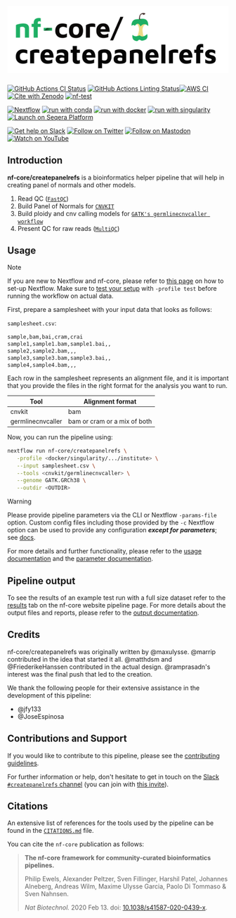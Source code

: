 <h1>
  <picture>
    <source media="(prefers-color-scheme: dark)" srcset="docs/images/nf-core-createpanelrefs_logo_dark.png">
    <img alt="nf-core/createpanelrefs" src="docs/images/nf-core-createpanelrefs_logo_light.png">
  </picture>
</h1>

[![GitHub Actions CI Status](https://github.com/nf-core/createpanelrefs/actions/workflows/ci.yml/badge.svg)](https://github.com/nf-core/createpanelrefs/actions/workflows/ci.yml)
[![GitHub Actions Linting Status](https://github.com/nf-core/createpanelrefs/actions/workflows/linting.yml/badge.svg)](https://github.com/nf-core/createpanelrefs/actions/workflows/linting.yml)[![AWS CI](https://img.shields.io/badge/CI%20tests-full%20size-FF9900?labelColor=000000&logo=Amazon%20AWS)](https://nf-co.re/createpanelrefs/results)[![Cite with Zenodo](http://img.shields.io/badge/DOI-10.5281/zenodo.XXXXXXX-1073c8?labelColor=000000)](https://doi.org/10.5281/zenodo.XXXXXXX)
[![nf-test](https://img.shields.io/badge/unit_tests-nf--test-337ab7.svg)](https://www.nf-test.com)

[![Nextflow](https://img.shields.io/badge/nextflow%20DSL2-%E2%89%A523.10.0-23aa62.svg)](https://www.nextflow.io/)
[![run with conda](http://img.shields.io/badge/run%20with-conda-3EB049?labelColor=000000&logo=anaconda)](https://docs.conda.io/en/latest/)
[![run with docker](https://img.shields.io/badge/run%20with-docker-0db7ed?labelColor=000000&logo=docker)](https://www.docker.com/)
[![run with singularity](https://img.shields.io/badge/run%20with-singularity-1d355c.svg?labelColor=000000)](https://sylabs.io/docs/)
[![Launch on Seqera Platform](https://img.shields.io/badge/Launch%20%F0%9F%9A%80-Seqera%20Platform-%234256e7)](https://tower.nf/launch?pipeline=https://github.com/nf-core/createpanelrefs)

[![Get help on Slack](http://img.shields.io/badge/slack-nf--core%20%23createpanelrefs-4A154B?labelColor=000000&logo=slack)](https://nfcore.slack.com/channels/createpanelrefs)
[![Follow on Twitter](http://img.shields.io/badge/twitter-%40nf__core-1DA1F2?labelColor=000000&logo=twitter)](https://twitter.com/nf_core)
[![Follow on Mastodon](https://img.shields.io/badge/mastodon-nf__core-6364ff?labelColor=FFFFFF&logo=mastodon)](https://mstdn.science/@nf_core)
[![Watch on YouTube](http://img.shields.io/badge/youtube-nf--core-FF0000?labelColor=000000&logo=youtube)](https://www.youtube.com/c/nf-core)

## Introduction

**nf-core/createpanelrefs** is a bioinformatics helper pipeline that will help in creating panel of normals and other models.

1. Read QC ([`FastQC`](https://www.bioinformatics.babraham.ac.uk/projects/fastqc/))
2. Build Panel of Normals for [`CNVKIT`](https://journals.plos.org/ploscompbiol/article?id=10.1371/journal.pcbi.1004873)
3. Build ploidy and cnv calling models for [`GATK's germlinecnvcaller workflow`](https://genome.cshlp.org/content/20/9/1297)
4. Present QC for raw reads ([`MultiQC`](http://multiqc.info/))

## Usage

> [!NOTE]
> If you are new to Nextflow and nf-core, please refer to [this page](https://nf-co.re/docs/usage/installation) on how to set-up Nextflow. Make sure to [test your setup](https://nf-co.re/docs/usage/introduction#how-to-run-a-pipeline) with `-profile test` before running the workflow on actual data.

First, prepare a samplesheet with your input data that looks as follows:

`samplesheet.csv`:

```csv
sample,bam,bai,cram,crai
sample1,sample1.bam,sample1.bai,,
sample2,sample2.bam,,,
sample3,sample3.bam,sample3.bai,,
sample4,sample4.bam,,,
```

Each row in the samplesheet represents an alignment file, and it is important that you provide the files in the right format for the analysis you want to run.

| Tool              | Alignment format             |
| ----------------- | ---------------------------- |
| cnvkit            | bam                          |
| germlinecnvcaller | bam or cram or a mix of both |

Now, you can run the pipeline using:

```bash
nextflow run nf-core/createpanelrefs \
   -profile <docker/singularity/.../institute> \
   --input samplesheet.csv \
   --tools <cnvkit/germlinecnvcaller> \
   --genome GATK.GRCh38 \
   --outdir <OUTDIR>
```

> [!WARNING]
> Please provide pipeline parameters via the CLI or Nextflow `-params-file` option. Custom config files including those provided by the `-c` Nextflow option can be used to provide any configuration _**except for parameters**_;
> see [docs](https://nf-co.re/usage/configuration#custom-configuration-files).

For more details and further functionality, please refer to the [usage documentation](https://nf-co.re/createpanelrefs/usage) and the [parameter documentation](https://nf-co.re/createpanelrefs/parameters).

## Pipeline output

To see the results of an example test run with a full size dataset refer to the [results](https://nf-co.re/createpanelrefs/results) tab on the nf-core website pipeline page.
For more details about the output files and reports, please refer to the
[output documentation](https://nf-co.re/createpanelrefs/output).

## Credits

nf-core/createpanelrefs was originally written by @maxulysse.
@marrip contributed in the idea that started it all.
@matthdsm and @FriederikeHanssen contributed in the actual design.
@ramprasadn's interest was the final push that led to the creation.

We thank the following people for their extensive assistance in the development of this pipeline:

- @jfy133
- @JoseEspinosa

## Contributions and Support

If you would like to contribute to this pipeline, please see the [contributing guidelines](.github/CONTRIBUTING.md).

For further information or help, don't hesitate to get in touch on the [Slack `#createpanelrefs` channel](https://nfcore.slack.com/channels/createpanelrefs) (you can join with [this invite](https://nf-co.re/join/slack)).

## Citations

<!-- TODO nf-core: Add citation for pipeline after first release. Uncomment lines below and update Zenodo doi and badge at the top of this file. -->
<!-- If you use nf-core/createpanelrefs for your analysis, please cite it using the following doi: [10.5281/zenodo.XXXXXX](https://doi.org/10.5281/zenodo.XXXXXX) -->

An extensive list of references for the tools used by the pipeline can be found in the [`CITATIONS.md`](CITATIONS.md) file.

You can cite the `nf-core` publication as follows:

> **The nf-core framework for community-curated bioinformatics pipelines.**
>
> Philip Ewels, Alexander Peltzer, Sven Fillinger, Harshil Patel, Johannes Alneberg, Andreas Wilm, Maxime Ulysse Garcia, Paolo Di Tommaso & Sven Nahnsen.
>
> _Nat Biotechnol._ 2020 Feb 13. doi: [10.1038/s41587-020-0439-x](https://dx.doi.org/10.1038/s41587-020-0439-x).
